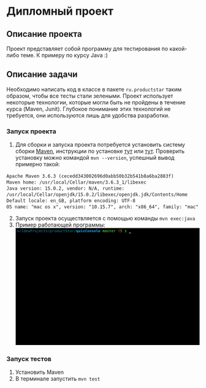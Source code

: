 # Дипломный проект

## Описание проекта

Проект представляет собой программу для тестирования по какой-либо теме. К примеру по курсу Java :)

## Описание задачи

Необходимо написать код в классе в пакете `ru.productstar` таким образом, чтобы все тесты стали зелеными.
Проект использует некоторые технологии, которые могли быть не пройдены в течение курса (Maven, Junit). Глубокое понимание этих технологий не требуется, они используются лишь для удобства разработки. 

### Запуск проекта

1. Для сборки и запуска проекта потребуется установить систему сборки [Maven](https://maven.apache.org/download.cgi), инструкции по установке [тут](https://maven.apache.org/install.html) или [тут](https://www.baeldung.com/install-maven-on-windows-linux-mac).
Проверить установку можно командой `mvn --version`, успешный вывод примерно такой:
```
Apache Maven 3.6.3 (cecedd343002696d0abb50b32b541b8a6ba2883f)
Maven home: /usr/local/Cellar/maven/3.6.3_1/libexec
Java version: 15.0.2, vendor: N/A, runtime: /usr/local/Cellar/openjdk/15.0.2/libexec/openjdk.jdk/Contents/Home
Default locale: en_GB, platform encoding: UTF-8
OS name: "mac os x", version: "10.15.7", arch: "x86_64", family: "mac"
```
2. Запуск проекта осуществляется с помощью команды `mvn exec:java`
3. Пример работающей программы:
   ![working quiz](ezgif.com-gif-maker.gif "working quiz")

### Запуск тестов
1. Установить Maven
1. В терминале запустить `mvn test`